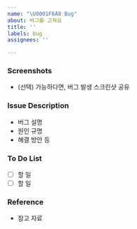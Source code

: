 ```yaml
---
name: "\U0001F6A8 Bug"
about: 버그를 고쳐요
title: ''
labels: bug
assignees: ''

---
```


### Screenshots
- (선택) 가능하다면, 버그 발생 스크린샷 공유

### Issue Description
- 버그 설명
- 원인 규명
- 해결 방안 등

### To Do List
- [ ] 할 일
- [ ] 할 일

### Reference
- 참고 자료
